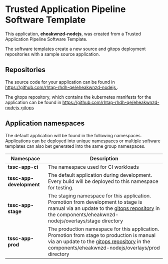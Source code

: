 # Trusted Application Pipeline Software Template

This application, **eheakwnzd-nodejs**, was created from a Trusted Application Pipeline Software Template.

The software templates create a new source and gitops deployment repositories with a sample source application. 

## Repositories

The source code for your application can be found in [https://github.com/rhtap-rhdh-qe/eheakwnzd-nodejs ](https://github.com/rhtap-rhdh-qe/eheakwnzd-nodejs ).
 
The gitops repository, which contains the kubernetes manifests for the application can be found in 
[https://github.com/rhtap-rhdh-qe/eheakwnzd-nodejs-gitops ](https://github.com/rhtap-rhdh-qe/eheakwnzd-nodejs-gitops ) 

## Application namespaces 

The default application will be found in the following namespaces. Applications can be deployed into unique namespaces or multiple software templates can also bet generated into the same group namespaces.  

|  Namespace   |  Description   |  
| -------- | -------- |
| **tssc-app-ci** | The namespace used for CI workloads |
| **tssc-app-development** | The default application during development. Every build will be deployed to this namespace for testing. |
| **tssc-app-stage** | The staging namespace for this application. Promotion from development to stage is manual via an update to the [gitops repository](https://github.com/rhtap-rhdh-qe/eheakwnzd-nodejs-gitops ) in the components/eheakwnzd-nodejs/overlays/stage directory |
| **tssc-app-prod** | The production namespace for this application. Promotion from stage to production is manual via an update to the [gitops repository](https://github.com/rhtap-rhdh-qe/eheakwnzd-nodejs-gitops ) in the components/eheakwnzd-nodejs/overlays/prod directory |